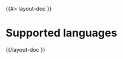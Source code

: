 <!-- 
 * @name            Languages
 * @namespace       doc.css
 * @type            Markdown
 * @platform        md
 * @status          stable
 * @menu            Documentation / CSS           /doc/css/languages
 *
 * @since           2.0.0
 * @author    Olivier Bossel <olivier.bossel@gmail.com> (https://olivierbossel.com)
-->

{{#> layout-doc }}

# Supported languages

{{/layout-doc }}